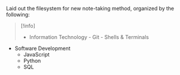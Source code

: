 Laid out the filesystem for new note-taking method, organized by the following:

>[!info]
> - Information Technology
	- Git
	- Shells & Terminals
- Software Development
	- JavaScript
	- Python
	- SQL




